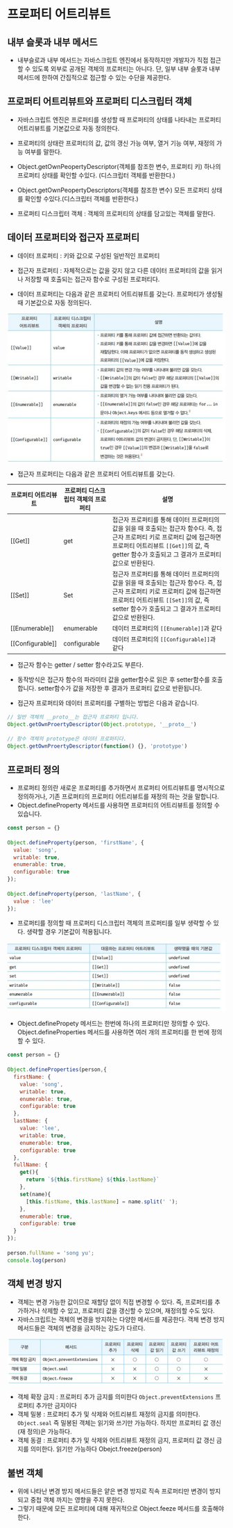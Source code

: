 # 프로퍼티 어트리뷰트

## 내부 슬롯과 내부 메서드
- 내부슬로과 내부 메서드는 자바스크립트 엔진에서 동작하지만 개발자가 직접 접근할 수 있도록 외부로 공개된 객체의 프로퍼티는 아니다. 단, 일부 내부 슬롯과 내부 메서드에 한하여 간집적으로 접근할 수 있는 수단을 제공한다.

## 프로퍼티 어트리뷰트와 프로퍼티 디스크립터 객체
- 자바스크립트 엔진은 프로퍼티를 생성할 때 프로퍼티의 상태를 나타내는 프로퍼티 어트리뷰트를 기본값으로 자동 정의한다.
- 프로퍼티의 상태란 프로퍼티의 값, 값의 갱신 가능 여부, 열거 기능 여부, 재정의 가능 여부를 말한다.
- Object.getOwnPeopertyDescriptor(객체를 참조한 변수, 프로퍼티 키) 하나의 프로퍼티 상태를 확인할 수있다. (디스크립터 객체를 반환한다.)
- Object.getOwnPeopertyDescriptors(객체를 참조한 변수) 모든 프로퍼티 상태를 확인할 수있다.(디스크립터 객체를 반환한다.)

- 프로퍼티 디스크립터 객체 : 객체의 프로퍼티의 상태를 담고있는 객체를 말한다.


## 데이터 프로퍼티와 접근자 프로퍼티
- 데이터 프로퍼티 : 키와 값으로 구성된 일반적인 프로퍼티
- 접근자 프로퍼티 : 자체적으로는 값을 갖지 않고 다른 데이터 프로퍼티의 값을 읽거나 저장할 때 호출되는 접근자 함수로 구성된 프로퍼티다.

- 데이터 프로퍼티는 다음과 같은 프로퍼티 어트리뷰트를 갖는다. 프로퍼티가 생성될 때 기본값으로 자동 정의된다.

<img src = "../img/chap16_1.jpg">

- 접근자 프로퍼티는 다음과 같은 프로퍼티 어트리뷰트를 갖는다.

|프로퍼티 어트리뷰트|프로퍼티 디스크립터 객체의 프로퍼티|설명|
|--|--|--|
|[[Get]]|get|접근자 프로퍼티를 통해 데이터 프로퍼티의 값을 읽을 때 호출되는 접근자 함수다. 즉, 접근자 프로퍼티 키로 프로퍼티 값에 접근하면 프로퍼티 어트리뷰트 `[[Get]]`의 값, 즉 getter 함수가 호출되고 그 결과가 프로퍼티 값으로 반환된다.|
|[[Set]]|Set|접근자 프로퍼티를 통해 데이터 프로퍼티의 값을 읽을 때 호출되는 접근자 함수다. 즉, 접근자 프로퍼티 키로 프로퍼티 값에 접근하면 프로퍼티 어트리뷰트 `[[Set]]`의 값, 즉 setter 함수가 호출되고 그 결과가 프로퍼티 값으로 반환된다.|
|[[Enumerable]]|enumerable|데이터 프로퍼티의 `[[Enumerable]]`과 같다|
|[[Configurable]]|configurable|데이터 프로퍼티의 `[[Configurable]]`과 같다|

- 접근자 함수는 getter / setter 함수라고도 부른다.
- 동작방식은 접근자 함수의 파라미터 값을 getter함수로 읽은 후 setter함수를 호출합니다. setter함수가 값을 저장한 후 결과가 프로퍼티 값으로 반환됩니다.

- 접근자 프로퍼티와 데이터 프로퍼티를 구별하는 방법은 다음과 같습니다.
```javascript
// 일반 객체의 __proto__는 접근자 프로퍼티 입니다.
Object.getOwnProertyDescriptor(Object.prototype, '__proto__')

// 함수 객체의 prototype은 데이터 프로퍼티다.
Object.getOwnProertyDescriptor(function() {}, 'prototype')
```

## 프로퍼티 정의
- 프로퍼티 정의란 새로운 프로퍼티를 추가하면서 프로퍼티 어트리뷰트를 명시적으로 정의하거나, 기존 프로퍼티의 프로퍼티 어트리뷰트를 재정의 하는 것을 말합니다.
- Object.defineProperty 메서드를 사용하면 프로퍼티의 어트리뷰트를 정의할 수 있습니다.
```javascript
const person = {}

Object.defineProperty(person, 'firstName', {
  value: 'song',
  writable: true,
  enumerable: true,
  configurable: true
});

Object.defineProperty(person, 'lastName', {
  value : 'lee'
});
```

- 프로퍼티를 정의할 때 프로퍼티 디스크립터 객체의 프로퍼티를 일부 생략할 수 있다. 생략할 경우 기본값이 적용됩니다.

<img src = "../img/chap16_2.jpg">

- Object.definePropety 메서드는 한번에 하나의 프로퍼티만 정의할 수 있다. Object.defineProperties 메서드를 사용하면 여러 개의 프로퍼티를 한 번에 정의할 수 있다.

```javascript
const person = {}

Object.defineProperties(person,{
  firstName: {
    value: 'song',
    writable: true,
    enumerable: true,
    configurable: true
  },
  lastName: {
    value: 'lee',
    writable: true,
    enumerable: true,
    configurable: true
  },
  fullName: {
    get(){
      return `${this.firstName} ${this.lastName}`
    },
    set(name){
      [this.fistName, this.lastName] = name.split(' ');
    },
    enumerable: true,
    configurable: true
  }
});

person.fullName = 'song yu';
console.log(person)
```

## 객체 변경 방지
- 객체는 변경 가능한 값이므로 재할당 없이 직접 변경할 수 있다. 즉, 프로퍼티를 추가하거나 삭제할 수 있고, 프로퍼티 값을 갱신할 수 있으며, 재정의할 수도 있다.
- 자바스크립트는 객체의 변경을 방지하는 다양한 메서드를 제공한다. 객체 변경 방지 메서드들은 객체의 변경을 금지하는 강도가 다르다.

<img src = "../img/chap16_3.jpg">

- 객체 확장 금지 : 프로퍼티 추가 금지를 의미한다 `Object.preventExtensions` 프로퍼티 추가만 금지이다
- 객체 밀봉 : 프로퍼티 추가 및 삭제와 어트리뷰트 재정의 금지를 의미한다. `Object.seal` 즉 밀봉된 객체는 읽기와 쓰기만 가능하다. 하지만 프로퍼티 값 갱신(재 정의)은 가능하다.
- 객체 동결 : 프로퍼티 추가 및 삭제와 어트리뷰트 재정의 금지, 프로퍼티 값 갱신 금지를 의미한다. 읽기만 가능하다 Obejct.freeze(person)

## 불변 객체
- 위에 나타난 변경 방지 메서드들은 얕은 변경 방지로 직속 프로퍼티만 변경이 방지되고 중첩 객체 까지는 영향을 주지 못한다.
- 그렇기 때문에 모든 프로퍼티에 대해 재귀적으로 Object.feeze 메서드를 호출해야 한다.

